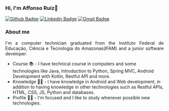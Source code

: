 ### Hi, I'm Affonso Ruiz👋

[![Github Badge](https://img.shields.io/badge/-RuizHenrique01-black?style=flat-square&logo=Github&logoColor=white&link=https://github.com/RuizHenrique01)](https://github.com/RuizHenrique01)
[![Linkedin Badge](https://img.shields.io/badge/-Affonso%20Henrique%20Ruiz%20Jurema-blue?style=flat-square&logo=Linkedin&logoColor=white&link=https://www.linkedin.com/in/affonso-henrique-ruiz-jurema-b8744b210/)](https://www.linkedin.com/in/affonso-henrique-ruiz-jurema-b8744b210/)
[![Gmail Badge](https://img.shields.io/badge/-affonsohenriqueruiz@gmail.com-d93025?style=flat-square&logo=Gmail&logoColor=white&link=mailto:affonsohenriqueruiz@gmail.com)](mailto:affonsohenriqueruiz@gmail.com)

### About me

<p align=justify>
I'm a computer technician graduated from the Instituto Federal de Educação, Ciência e Tecnologia do Amazonas(IFAM) and a junior software developer.

- Course :books: - I have technical course in computers and some technologies like Java, Introduction to Python, Spring MVC, Android Development with Kotlin, Restful API and more.
- Knowledge :man_teacher: - I have knowledge in Android and Web development, in addition to having knowledge in other technologies such as Restful APIs, HTML, CSS, JS, Python and databases.
- Profile :man_technologist: - I'm focused and I like to study whenever possible new technologies.
</p>
